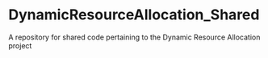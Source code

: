 DynamicResourceAllocation_Shared
================================

A repository for shared code pertaining to the Dynamic Resource Allocation project
